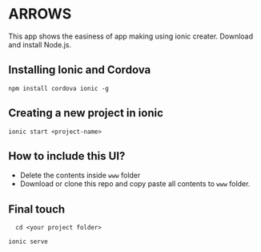 # ARROWS
This app shows the easiness of app making using ionic creater. Download and install Node.js.
## Installing Ionic and Cordova
```
npm install cordova ionic -g
```
## Creating a new project in ionic
```
ionic start <project-name>
```
## How to include this UI?
* Delete the contents inside ``` www ``` folder
* Download or clone this repo and copy paste all contents to ```www``` folder.
## Final touch
```
  cd <your project folder>
  ```
  ```
  ionic serve 
  ```
